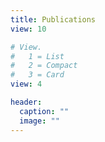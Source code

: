 ```yaml
---
title: Publications
view: 10

# View.
#   1 = List
#   2 = Compact
#   3 = Card
view: 4

header:
  caption: ""
  image: ""
---
```

